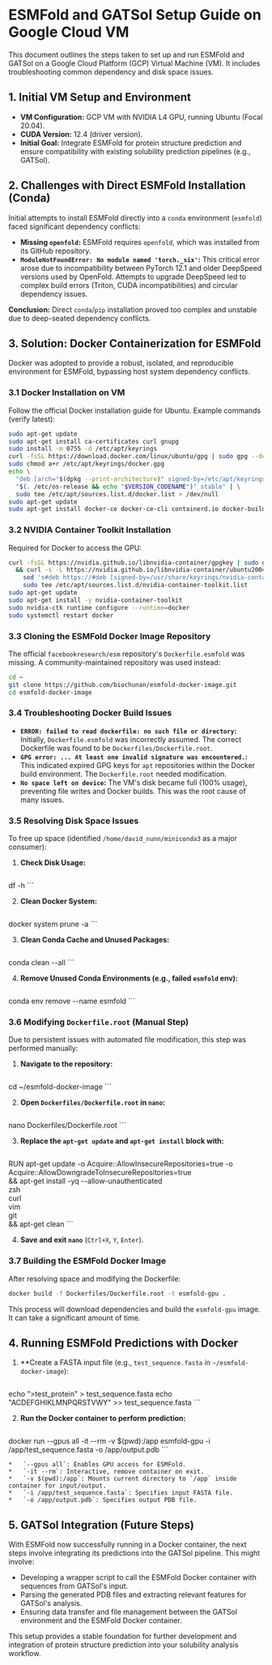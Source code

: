 # ESMFold and GATSol Setup Guide on Google Cloud VM

This document outlines the steps taken to set up and run ESMFold and GATSol on a Google Cloud Platform (GCP) Virtual Machine (VM). It includes troubleshooting common dependency and disk space issues.

## 1. Initial VM Setup and Environment

*   **VM Configuration:** GCP VM with NVIDIA L4 GPU, running Ubuntu (Focal 20.04).
*   **CUDA Version:** 12.4 (driver version).
*   **Initial Goal:** Integrate ESMFold for protein structure prediction and ensure compatibility with existing solubility prediction pipelines (e.g., GATSol).

## 2. Challenges with Direct ESMFold Installation (Conda)

Initial attempts to install ESMFold directly into a `conda` environment (`esmfold`) faced significant dependency conflicts:

*   **Missing `openfold`:** ESMFold requires `openfold`, which was installed from its GitHub repository.
*   **`ModuleNotFoundError: No module named 'torch._six'`:** This critical error arose due to incompatibility between PyTorch 12.1 and older DeepSpeed versions used by OpenFold. Attempts to upgrade DeepSpeed led to complex build errors (Triton, CUDA incompatibilities) and circular dependency issues.

**Conclusion:** Direct `conda`/`pip` installation proved too complex and unstable due to deep-seated dependency conflicts.

## 3. Solution: Docker Containerization for ESMFold

Docker was adopted to provide a robust, isolated, and reproducible environment for ESMFold, bypassing host system dependency conflicts.

### 3.1 Docker Installation on VM

Follow the official Docker installation guide for Ubuntu. Example commands (verify latest):

```bash
sudo apt-get update
sudo apt-get install ca-certificates curl gnupg
sudo install -m 0755 -d /etc/apt/keyrings
curl -fsSL https://download.docker.com/linux/ubuntu/gpg | sudo gpg --dearmor -o /etc/apt/keyrings/docker.gpg
sudo chmod a+r /etc/apt/keyrings/docker.gpg
echo \
  "deb [arch="$(dpkg --print-architecture)" signed-by=/etc/apt/keyrings/docker.gpg] https://download.docker.com/linux/ubuntu \
  "$(. /etc/os-release && echo "$VERSION_CODENAME")" stable" | \
  sudo tee /etc/apt/sources.list.d/docker.list > /dev/null
sudo apt-get update
sudo apt-get install docker-ce docker-ce-cli containerd.io docker-buildx-plugin docker-compose-plugin
```

### 3.2 NVIDIA Container Toolkit Installation

Required for Docker to access the GPU:

```bash
curl -fsSL https://nvidia.github.io/libnvidia-container/gpgkey | sudo gpg --dearmor -o /usr/share/keyrings/nvidia-container-toolkit-keyring.gpg \
  && curl -s -L https://nvidia.github.io/libnvidia-container/ubuntu2004/libnvidia-container.list | \
    sed 's#deb https://#deb [signed-by=/usr/share/keyrings/nvidia-container-toolkit-keyring.gpg] https://#g' | \
    sudo tee /etc/apt/sources.list.d/nvidia-container-toolkit.list
sudo apt-get update
sudo apt-get install -y nvidia-container-toolkit
sudo nvidia-ctk runtime configure --runtime=docker
sudo systemctl restart docker
```

### 3.3 Cloning the ESMFold Docker Image Repository

The official `facebookresearch/esm` repository's `Dockerfile.esmfold` was missing. A community-maintained repository was used instead:

```bash
cd ~
git clone https://github.com/biochunan/esmfold-docker-image.git
cd esmfold-docker-image
```

### 3.4 Troubleshooting Docker Build Issues

*   **`ERROR: failed to read dockerfile: no such file or directory`:** Initially, `Dockerfile.esmfold` was incorrectly assumed. The correct Dockerfile was found to be `Dockerfiles/Dockerfile.root`.
*   **`GPG error: ... At least one invalid signature was encountered.`:** This indicated expired GPG keys for `apt` repositories within the Docker build environment. The `Dockerfile.root` needed modification.
*   **`No space left on device`:** The VM's disk became full (100% usage), preventing file writes and Docker builds. This was the root cause of many issues.

### 3.5 Resolving Disk Space Issues

To free up space (identified `/home/david_nunn/miniconda3` as a major consumer):

1.  **Check Disk Usage:**
    ```bash
df -h
    ```

2.  **Clean Docker System:**
    ```bash
docker system prune -a
    ```

3.  **Clean Conda Cache and Unused Packages:**
    ```bash
conda clean --all
    ```

4.  **Remove Unused Conda Environments (e.g., failed `esmfold` env):**
    ```bash
conda env remove --name esmfold
    ```

### 3.6 Modifying `Dockerfile.root` (Manual Step)

Due to persistent issues with automated file modification, this step was performed manually:

1.  **Navigate to the repository:**
    ```bash
cd ~/esmfold-docker-image
    ```

2.  **Open `Dockerfiles/Dockerfile.root` in `nano`:**
    ```bash
nano Dockerfiles/Dockerfile.root
    ```

3.  **Replace the `apt-get update` and `apt-get install` block with:**

    ```dockerfile
RUN apt-get update -o Acquire::AllowInsecureRepositories=true -o Acquire::AllowDowngradeToInsecureRepositories=true \
  && apt-get install -yq --allow-unauthenticated \
  zsh \
  curl \
  vim \
  git \
  && apt-get clean
    ```

4.  **Save and exit `nano`** (`Ctrl+X`, `Y`, `Enter`).

### 3.7 Building the ESMFold Docker Image

After resolving space and modifying the Dockerfile:

```bash
docker build -f Dockerfiles/Dockerfile.root -t esmfold-gpu .
```

This process will download dependencies and build the `esmfold-gpu` image. It can take a significant amount of time.

## 4. Running ESMFold Predictions with Docker

1.  **Create a FASTA input file (e.g., `test_sequence.fasta` in `~/esmfold-docker-image`):

    ```bash
echo ">test_protein" > test_sequence.fasta
echo "ACDEFGHIKLMNPQRSTVWY" >> test_sequence.fasta
    ```

2.  **Run the Docker container to perform prediction:**

    ```bash
docker run --gpus all -it --rm -v $(pwd):/app esmfold-gpu -i /app/test_sequence.fasta -o /app/output.pdb
    ```

    *   `--gpus all`: Enables GPU access for ESMFold.
    *   `-it --rm`: Interactive, remove container on exit.
    *   `-v $(pwd):/app`: Mounts current directory to `/app` inside container for input/output.
    *   `-i /app/test_sequence.fasta`: Specifies input FASTA file.
    *   `-o /app/output.pdb`: Specifies output PDB file.

## 5. GATSol Integration (Future Steps)

With ESMFold now successfully running in a Docker container, the next steps involve integrating its predictions into the GATSol pipeline. This might involve:

*   Developing a wrapper script to call the ESMFold Docker container with sequences from GATSol's input.
*   Parsing the generated PDB files and extracting relevant features for GATSol's analysis.
*   Ensuring data transfer and file management between the GATSol environment and the ESMFold Docker container.

This setup provides a stable foundation for further development and integration of protein structure prediction into your solubility analysis workflow.
